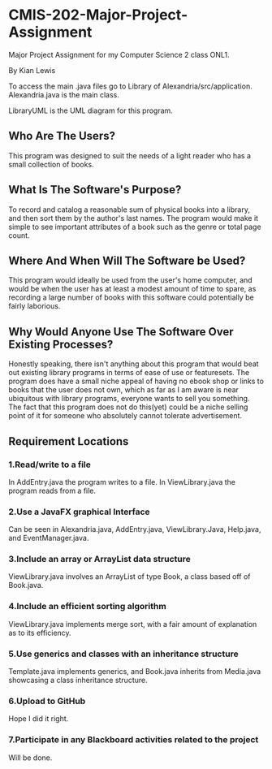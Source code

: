 # CMIS-202-Major-Project-Assignment
Major Project Assignment for my Computer Science 2 class ONL1.

By Kian Lewis


To access the main .java files go to Library of Alexandria/src/application. Alexandria.java is the main class.

LibraryUML is the UML diagram for this program.

<b><h2>Who Are The Users?</h2></b>

  This program was designed to suit the needs of a light reader who has a small collection of books.
  
<b><h2>What Is The Software's Purpose?</h2></b>

  To record and catalog a reasonable sum of physical books into a library, and then sort them by the author's last names. The program would make it simple to see 
  important attributes of a book such as the genre or total page count.

<b><h2>Where And When Will The Software be Used?  </h2></b>

  This program would ideally be used from the user's home computer, and would be when the user has at least a modest amount of time to spare, as recording a large 
  number of books with this software could potentially be fairly laborious.

<b><h2>Why Would Anyone Use The Software Over Existing Processes? </h2></b>

  Honestly speaking, there isn't anything about this program that would beat out existing library programs in terms of ease of use or featuresets. The program does 
  have a small niche appeal of having no ebook shop or links to books that the user does not own, which as far as I am aware is near ubiquitous with library 
  programs, everyone wants to sell you something. The fact that this program does not do this(yet) could be a niche selling point of it for someone who absolutely 
  cannot tolerate advertisement.

<b><h2>Requirement Locations</h2></b>

  <b><h3>1.Read/write to a file</h3></b>
    In AddEntry.java the program writes to a file.
    In ViewLibrary.java the program reads from a file.
  <b><h3>2.Use a JavaFX graphical Interface</h3></b>
    Can be seen in Alexandria.java, AddEntry.java, ViewLibrary.Java, Help.java, and EventManager.java.
  <b><h3>3.Include an array or ArrayList data structure</h3></b>
    ViewLibrary.java involves an ArrayList of type Book, a class based off of Book.java.
  <b><h3>4.Include an efficient sorting algorithm</h3></b>
    ViewLibrary.java implements merge sort, with a fair amount of explanation as to its efficiency.
  <b><h3>5.Use generics and classes with an inheritance structure</h3></b>
    Template.java implements generics, and Book.java inherits from Media.java showcasing a class inheritance structure.
  <b><h3>6.Upload to GitHub</h3></b>
    Hope I did it right.
  <b><h3>7.Participate in any Blackboard activities related to the project</h3></b>
    Will be done.
